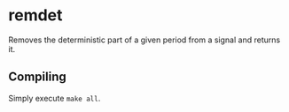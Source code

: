 # remdet

Removes the deterministic part of a given period from a signal and returns it.

## Compiling

Simply execute `make all`.
